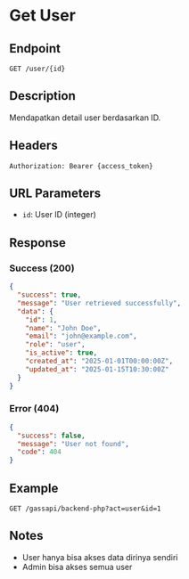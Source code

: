 # Get User

## Endpoint
`GET /user/{id}`

## Description
Mendapatkan detail user berdasarkan ID.

## Headers
```
Authorization: Bearer {access_token}
```

## URL Parameters
- `id`: User ID (integer)

## Response
### Success (200)
```json
{
  "success": true,
  "message": "User retrieved successfully",
  "data": {
    "id": 1,
    "name": "John Doe",
    "email": "john@example.com",
    "role": "user",
    "is_active": true,
    "created_at": "2025-01-01T00:00:00Z",
    "updated_at": "2025-01-15T10:30:00Z"
  }
}
```

### Error (404)
```json
{
  "success": false,
  "message": "User not found",
  "code": 404
}
```

## Example
```
GET /gassapi/backend-php?act=user&id=1
```

## Notes
- User hanya bisa akses data dirinya sendiri
- Admin bisa akses semua user